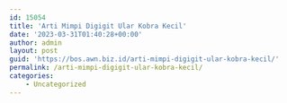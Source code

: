 ```yaml
---
id: 15054
title: 'Arti Mimpi Digigit Ular Kobra Kecil'
date: '2023-03-31T01:40:28+00:00'
author: admin
layout: post
guid: 'https://bos.awn.biz.id/arti-mimpi-digigit-ular-kobra-kecil/'
permalink: /arti-mimpi-digigit-ular-kobra-kecil/
categories:
    - Uncategorized
---
```


